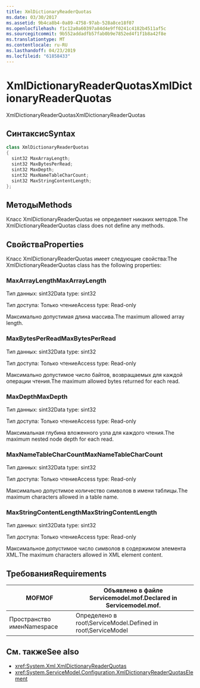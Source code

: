 ```yaml
---
title: XmlDictionaryReaderQuotas
ms.date: 03/30/2017
ms.assetid: 9b4ca8b4-0a89-4758-97ab-528a8ce18f07
ms.openlocfilehash: f1c12a0a60397a84d4e9ff0241c4182b4511af5c
ms.sourcegitcommit: 9b552addadfb57fab0b9e7852ed4f1f1b8a42f8e
ms.translationtype: MT
ms.contentlocale: ru-RU
ms.lasthandoff: 04/23/2019
ms.locfileid: "61858433"
---
```

# <a name="xmldictionaryreaderquotas"></a><span data-ttu-id="e14b9-102">XmlDictionaryReaderQuotas</span><span class="sxs-lookup"><span data-stu-id="e14b9-102">XmlDictionaryReaderQuotas</span></span>
<span data-ttu-id="e14b9-103">XmlDictionaryReaderQuotas</span><span class="sxs-lookup"><span data-stu-id="e14b9-103">XmlDictionaryReaderQuotas</span></span>  
  
## <a name="syntax"></a><span data-ttu-id="e14b9-104">Синтаксис</span><span class="sxs-lookup"><span data-stu-id="e14b9-104">Syntax</span></span>  
  
```csharp
class XmlDictionaryReaderQuotas  
{  
  sint32 MaxArrayLength;  
  sint32 MaxBytesPerRead;  
  sint32 MaxDepth;  
  sint32 MaxNameTableCharCount;  
  sint32 MaxStringContentLength;  
};  
```  
  
## <a name="methods"></a><span data-ttu-id="e14b9-105">Методы</span><span class="sxs-lookup"><span data-stu-id="e14b9-105">Methods</span></span>  
 <span data-ttu-id="e14b9-106">Класс XmlDictionaryReaderQuotas не определяет никаких методов.</span><span class="sxs-lookup"><span data-stu-id="e14b9-106">The XmlDictionaryReaderQuotas class does not define any methods.</span></span>  
  
## <a name="properties"></a><span data-ttu-id="e14b9-107">Свойства</span><span class="sxs-lookup"><span data-stu-id="e14b9-107">Properties</span></span>  
 <span data-ttu-id="e14b9-108">Класс XmlDictionaryReaderQuotas имеет следующие свойства:</span><span class="sxs-lookup"><span data-stu-id="e14b9-108">The XmlDictionaryReaderQuotas class has the following properties:</span></span>  
  
### <a name="maxarraylength"></a><span data-ttu-id="e14b9-109">MaxArrayLength</span><span class="sxs-lookup"><span data-stu-id="e14b9-109">MaxArrayLength</span></span>  
 <span data-ttu-id="e14b9-110">Тип данных: sint32</span><span class="sxs-lookup"><span data-stu-id="e14b9-110">Data type: sint32</span></span>  
  
 <span data-ttu-id="e14b9-111">Тип доступа: Только чтение</span><span class="sxs-lookup"><span data-stu-id="e14b9-111">Access type: Read-only</span></span>  
  
 <span data-ttu-id="e14b9-112">Максимально допустимая длина массива.</span><span class="sxs-lookup"><span data-stu-id="e14b9-112">The maximum allowed array length.</span></span>  
  
### <a name="maxbytesperread"></a><span data-ttu-id="e14b9-113">MaxBytesPerRead</span><span class="sxs-lookup"><span data-stu-id="e14b9-113">MaxBytesPerRead</span></span>  
 <span data-ttu-id="e14b9-114">Тип данных: sint32</span><span class="sxs-lookup"><span data-stu-id="e14b9-114">Data type: sint32</span></span>  
  
 <span data-ttu-id="e14b9-115">Тип доступа: Только чтение</span><span class="sxs-lookup"><span data-stu-id="e14b9-115">Access type: Read-only</span></span>  
  
 <span data-ttu-id="e14b9-116">Максимально допустимое число байтов, возвращаемых для каждой операции чтения.</span><span class="sxs-lookup"><span data-stu-id="e14b9-116">The maximum allowed bytes returned for each read.</span></span>  
  
### <a name="maxdepth"></a><span data-ttu-id="e14b9-117">MaxDepth</span><span class="sxs-lookup"><span data-stu-id="e14b9-117">MaxDepth</span></span>  
 <span data-ttu-id="e14b9-118">Тип данных: sint32</span><span class="sxs-lookup"><span data-stu-id="e14b9-118">Data type: sint32</span></span>  
  
 <span data-ttu-id="e14b9-119">Тип доступа: Только чтение</span><span class="sxs-lookup"><span data-stu-id="e14b9-119">Access type: Read-only</span></span>  
  
 <span data-ttu-id="e14b9-120">Максимальная глубина вложенного узла для каждого чтения.</span><span class="sxs-lookup"><span data-stu-id="e14b9-120">The maximum nested node depth for each read.</span></span>  
  
### <a name="maxnametablecharcount"></a><span data-ttu-id="e14b9-121">MaxNameTableCharCount</span><span class="sxs-lookup"><span data-stu-id="e14b9-121">MaxNameTableCharCount</span></span>  
 <span data-ttu-id="e14b9-122">Тип данных: sint32</span><span class="sxs-lookup"><span data-stu-id="e14b9-122">Data type: sint32</span></span>  
  
 <span data-ttu-id="e14b9-123">Тип доступа: Только чтение</span><span class="sxs-lookup"><span data-stu-id="e14b9-123">Access type: Read-only</span></span>  
  
 <span data-ttu-id="e14b9-124">Максимально допустимое количество символов в имени таблицы.</span><span class="sxs-lookup"><span data-stu-id="e14b9-124">The maximum characters allowed in a table name.</span></span>  
  
### <a name="maxstringcontentlength"></a><span data-ttu-id="e14b9-125">MaxStringContentLength</span><span class="sxs-lookup"><span data-stu-id="e14b9-125">MaxStringContentLength</span></span>  
 <span data-ttu-id="e14b9-126">Тип данных: sint32</span><span class="sxs-lookup"><span data-stu-id="e14b9-126">Data type: sint32</span></span>  
  
 <span data-ttu-id="e14b9-127">Тип доступа: Только чтение</span><span class="sxs-lookup"><span data-stu-id="e14b9-127">Access type: Read-only</span></span>  
  
 <span data-ttu-id="e14b9-128">Максимальное допустимое число символов в содержимом элемента XML.</span><span class="sxs-lookup"><span data-stu-id="e14b9-128">The maximum characters allowed in XML element content.</span></span>  
  
## <a name="requirements"></a><span data-ttu-id="e14b9-129">Требования</span><span class="sxs-lookup"><span data-stu-id="e14b9-129">Requirements</span></span>  
  
|<span data-ttu-id="e14b9-130">MOF</span><span class="sxs-lookup"><span data-stu-id="e14b9-130">MOF</span></span>|<span data-ttu-id="e14b9-131">Объявлено в файле Servicemodel.mof.</span><span class="sxs-lookup"><span data-stu-id="e14b9-131">Declared in Servicemodel.mof.</span></span>|  
|---------|-----------------------------------|  
|<span data-ttu-id="e14b9-132">Пространство имен</span><span class="sxs-lookup"><span data-stu-id="e14b9-132">Namespace</span></span>|<span data-ttu-id="e14b9-133">Определено в root\ServiceModel.</span><span class="sxs-lookup"><span data-stu-id="e14b9-133">Defined in root\ServiceModel</span></span>|  
  
## <a name="see-also"></a><span data-ttu-id="e14b9-134">См. также</span><span class="sxs-lookup"><span data-stu-id="e14b9-134">See also</span></span>

- <xref:System.Xml.XmlDictionaryReaderQuotas>
- <xref:System.ServiceModel.Configuration.XmlDictionaryReaderQuotasElement>
